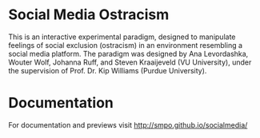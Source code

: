 Social Media Ostracism
===========

This is an interactive experimental paradigm, designed to manipulate feelings of social exclusion (ostracism) 
in an environment resembling a social media platform. The paradigm was designed by Ana Levordashka, Wouter Wolf, 
Johanna Ruff, and Steven Kraaijeveld (VU University), under the supervision of Prof. Dr. Kip Williams 
(Purdue University).

Documentation
===========

For documentation and previews visit http://smpo.github.io/socialmedia/
